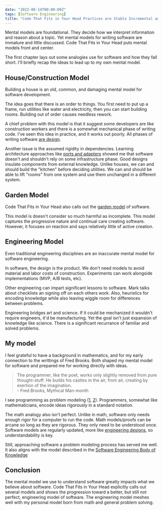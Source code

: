 ```yaml
---
date: "2022-08-14T00:00:00Z"
tags: [Software Engineering]
title: "Code That Fits in Your Head Practices are Stable Incremental and Additive" 
---
```


Mental models are foundational. They decide how we interpret information and reason about a topic. Yet mental models for writing software are immature and little discussed. Code That Fits in Your Head puts mental models front and center.

The first chapter lays out some analogies use for software and how they fall short. I'll briefly recap the ideas to lead up to my own mental model.

## House/Construction Model

Building a house is an old, common, and damaging mental model for software development.

The idea goes that there is an order to things. You first need to put up a frame, run utilities like water and electricity, then you can start building rooms. Building out of order causes needless rework.

A chief problem with this model is that it suggest some developers are like construction workers and there is a somewhat mechanical phase of writing code. I've seen this idea in practice, and it works out poorly. All phases of writing software [are design](https://www.developerdotstar.com/mag/articles/reeves_design.html).

Another issue is the assumed rigidity in dependencies. Learning architecture approaches like [ports and adapters](https://blog.ploeh.dk/2013/12/03/layers-onions-ports-adapters-its-all-the-same/) showed me that software doesn't and shouldn't rely on some infrastructure phase. Good designs insulate components from external knowledge. Unlike houses, we can and should build the "kitchen" before deciding utilities. We can and should be able to lift "rooms" from one system and use them unchanged in a different system.

## Garden Model

Code That Fits in Your Head also calls out the [garden model](http://www.growing-object-oriented-software.com/) of software. 

This model is doesn't consider so much harmful as incomplete. This model captures the progressive nature and continual care creating software. However, it focuses on reaction and says relatively little of active creation.

## Engineering Model

Even traditional engineering disciplines are an inaccurate mental model for software engineering.

In software, the design is the product. We don't need models to avoid material and labor costs of construction. Experiments can work alongside implementations (MVP, A/B tests, etc).

Other engineering can impart significant lessons to software. Mark talks about checklists an signing off on each others work. Also, heuristics for encoding knowledge while also leaving wiggle room for differences between problems. 

Engineering bridges art and science. If it could be mechanized it wouldn't require engineers, it'd be manufacturing. Yet the goal isn't just expansion of knowledge like science. There is a significant recurrance of familiar and solved problems.


## My model

I feel grateful to have a background in mathematics, and for my early connection to the writtings of Fred Brooks. Both shaped my mental model for software and prepared me for working directly with ideas.

> The programmer, like the poet, works only slightly removed from pure thought-stuff. He builds his castles in the air, from air, creating by exertion of the imagination.  
> \- Fred Brooks, Mythical Man-month

I see programming as problem modeling ([1](../posts/Whats-Your-Duck-V2/2022-06-16-0-Intro.md), [2](../posts/2022-02-18-Programming-is-Problem-Modeling.md)). Programmers, somewhat like mathematicians, encode ideas rigorously in a standard notation. 

The math analogy also isn't perfect. Unlike in math, software only needs enough rigor for a computer to run the code. Math models/proofs can be arcane so long as they are rigorous. They only need to be understood once. Software models are regularly updated, more like [engineering designs](https://www.developerdotstar.com/mag/articles/reeves_design.html), so understandability is key.

Still, approaching software a problem modeling process has served me well. It also aligns with the model described in the [Software Engineering Body of Knowledge](../posts/2021-08-13-Swebok-transform-view.md)


## Conclusion

The mental model we use to understand software greatly impacts what we believe about software. Code That Fits in Your Head explicitly calls out several models and shows the progression toward a better, but still not perfect, engineering model of software. The engineering model meshes well with my personal model born from math and general problem solving.


<!-- 
related to zen and the art of motorcycle maintenance
the hard part of being a mechanic is not usually swapping hte part, it's asking good questions to find out what's wrong and what needs replaced

IN software, we're defining the problem even after we've released to customers.

 --> 


<!-- Write post on -driven development? 
One of my favorite takeaways. I use many drivers but this calls out the idea so clearly. 
Drivers aren't exclusive, not is a specific set currently known to best every other set of drivers. What matters is that you're motivating the code you write from consistent sources

TODO: Find x-driven dev ref in book
List some drivers
- Test Driven
- Behavior Driven 
- Type Driven
- Domain Driven
- cyclomatic complexity

I use most of these approaches in varying situations, and many of them all at once. Using complexity measures as a driver is new to me, and I certainly intent to give it a try
-->


